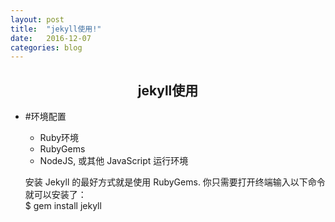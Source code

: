 ```yaml
---
layout: post
title:  "jekyll使用!"
date:   2016-12-07
categories: blog
---
```

## <center>jekyll使用</center>
- #环境配置
    - Ruby环境
    - RubyGems
    - NodeJS, 或其他 JavaScript 运行环境

     安装 Jekyll 的最好方式就是使用 RubyGems. 你只需要打开终端输入以下命令就可以安装了：
</br>$ gem install jekyll

